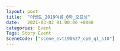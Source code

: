 ```yaml
---
layout: post
title:  "이벤트_2019여름_0화_오프닝"
date:   2021-03-02 01:00:00 +0000
categories: Event
Tags: Story Event
SceneCode: ["scene_evt190627_cp0_q1_s10"]
---
```

